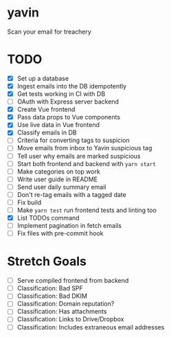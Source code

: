 # yavin

Scan your email for treachery

# TODO

- [x] Set up a database
- [x] Ingest emails into the DB idempotently
- [x] Get tests working in CI with DB
- [ ] OAuth with Express server backend
- [x] Create Vue frontend
- [x] Pass data props to Vue components
- [x] Use live data in Vue frontend
- [x] Classify emails in DB
- [ ] Criteria for converting tags to suspicion
- [ ] Move emails from inbox to Yavin suspicious tag
- [ ] Tell user why emails are marked suspicious
- [ ] Start both frontend and backend with `yarn start`
- [ ] Make categories on top work
- [ ] Write user guide in README
- [ ] Send user daily summary email
- [ ] Don't re-tag emails with a tagged date
- [ ] Fix build
- [ ] Make `yarn test` run frontend tests and linting too
- [x] List TODOs command
- [ ] Implement pagination in fetch emails
- [ ] Fix files with pre-commit hook

# Stretch Goals

- [ ] Serve compiled frontend from backend
- [ ] Classification: Bad SPF
- [ ] Classification: Bad DKIM
- [ ] Classification: Domain reputation?
- [ ] Classification: Has attachments
- [ ] Classification: Links to Drive/Dropbox
- [ ] Classification: Includes extraneous email addresses
